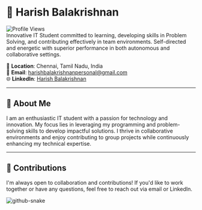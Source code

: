# 👋 Harish Balakrishnan

![Profile Views](https://komarev.com/ghpvc/?username=HARISH-BALAKRISHNAN-2001&color=blue)  
Innovative IT Student committed to learning, developing skills in Problem Solving, and contributing effectively in team environments. Self-directed and energetic with superior performance in both autonomous and collaborative settings.

📍 **Location**: Chennai, Tamil Nadu, India    
📧 **Email**: [harishbalakrishnanpersonal@gmail.com](mailto:harishbalakrishnanpersonal@gmail.com)  
🌐 **LinkedIn**: [Harish Balakrishnan](https://www.linkedin.com/in/harish-balakrishnan-205a72210)  

---

## 🌟 About Me

I am an enthusiastic IT student with a passion for technology and innovation. My focus lies in leveraging my programming and problem-solving skills to develop impactful solutions. I thrive in collaborative environments and enjoy contributing to group projects while continuously enhancing my technical expertise.

---

## 🤝 Contributions

I'm always open to collaboration and contributions! If you'd like to work together or have any questions, feel free to reach out via email or LinkedIn.

<picture>
  <source media="(prefers-color-scheme: dark)" srcset="https://raw.githubusercontent.com/HARISH-B-2001/HARISH-B-2001/output/github-snake-dark.svg" />
  <source media="(prefers-color-scheme: light)" srcset="https://raw.githubusercontent.com/HARISH-B-2001/HARISH-B-2001/output/github-snake.svg" />
  <img alt="github-snake" src="https://raw.githubusercontent.com/HARISH-B-2001/HARISH-B-2001/output/github-snake.svg" />
</picture>
